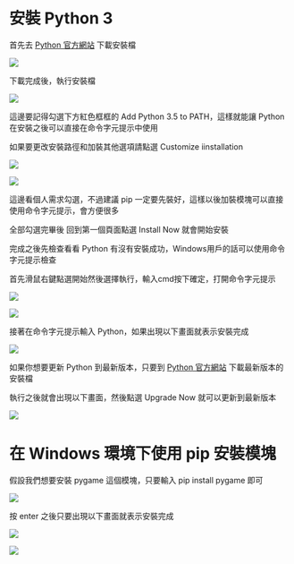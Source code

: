 # 安裝 Python 3

首先去 [Python 官方網站](https://www.python.org/) 下載安裝檔

![](Image/Image01.png) 

下載完成後，執行安裝檔

![](Image/Image02.png) 

這邊要記得勾選下方紅色框框的 Add Python 3.5 to PATH，這樣就能讓 Python 在安裝之後可以直接在命令字元提示中使用

如果要更改安裝路徑和加裝其他選項請點選 Customize iinstallation

![](Image/Image03.png) 

![](Image/Image04.png) 

這邊看個人需求勾選，不過建議 pip 一定要先裝好，這樣以後加裝模塊可以直接使用命令字元提示，會方便很多

全部勾選完畢後 回到第一個頁面點選 Install Now 就會開始安裝

完成之後先檢查看看 Python 有沒有安裝成功，Windows用戶的話可以使用命令字元提示檢查

首先滑鼠右鍵點選開始然後選擇執行，輸入cmd按下確定，打開命令字元提示

![](Image/Image05.png) 

![](Image/Image06.png) 

接著在命令字元提示輸入 Python，如果出現以下畫面就表示安裝完成

![](Image/Image07.png) 

如果你想要更新 Python 到最新版本，只要到 [Python 官方網站](https://www.python.org/) 下載最新版本的安裝檔

執行之後就會出現以下畫面，然後點選 Upgrade Now 就可以更新到最新版本

![](Image/Image08.png) 



# 在 Windows 環境下使用 pip 安裝模塊

假設我們想要安裝 pygame 這個模塊，只要輸入 pip install pygame 即可

![](Image/Image09.png) 

按 enter 之後只要出現以下畫面就表示安裝完成

![](Image/Image10.png) 

![](Image/Image11.png) 
